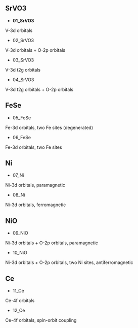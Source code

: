 ## SrVO3

* **01_SrVO3**

V-3d orbitals

* 02_SrVO3

V-3d orbitals + O-2p orbitals 

* 03_SrVO3

V-3d t2g orbitals

* 04_SrVO3

V-3d t2g orbitals + O-2p orbitals

## FeSe

* 05_FeSe

Fe-3d orbitals, two Fe sites (degenerated)

* 06_FeSe

Fe-3d orbitals, two Fe sites

## Ni

* 07_Ni

Ni-3d orbitals, paramagnetic

* 08_Ni

Ni-3d orbitals, ferromagnetic

## NiO

* 09_NiO

Ni-3d orbitals + O-2p orbitals, paramagnetic

* 10_NiO

Ni-3d orbitals + O-2p orbitals, two Ni sites, antiferromagnetic

## Ce

* 11_Ce

Ce-4f orbitals

* 12_Ce

Ce-4f orbitals, spin-orbit coupling
